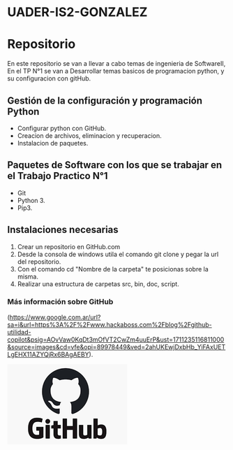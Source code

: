 # UADER-IS2-GONZALEZ

# Repositorio

En este repositorio se van a llevar a cabo temas de ingenieria de SoftwareII,
En el TP N°1 se van a Desarrollar temas basicos de programacion python, y su configuracion con gitHub. 


## Gestión de la configuración y programación Python 

- Configurar python con GitHub.
- Creacion de archivos, eliminacion y recuperacion. 
- Instalacion de paquetes.

## Paquetes de Software con los que se trabajar en el Trabajo Practico N°1
- Git
- Python 3. 
- Pip3.


## Instalaciones necesarias

1. Crear un repositorio en GitHub.com
2. Desde la consola de windows utila el comando git clone y pegar la url del repositorio.
3. Con el comando cd "Nombre de la carpeta" te posicionas sobre la misma.
4. Realizar una estructura de carpetas src, bin, doc, script.



### Más información sobre GitHub
(https://www.google.com.ar/url?sa=i&url=https%3A%2F%2Fwww.hackaboss.com%2Fblog%2Fgithub-utilidad-copilot&psig=AOvVaw0KqDt3mOfVT2CwZm4uuErP&ust=1711235116811000&source=images&cd=vfe&opi=89978449&ved=2ahUKEwjDxbHb_YiFAxUETLgEHX11AZYQjRx6BAgAEBY).

![Foto GitHub](src/descarga.png)


